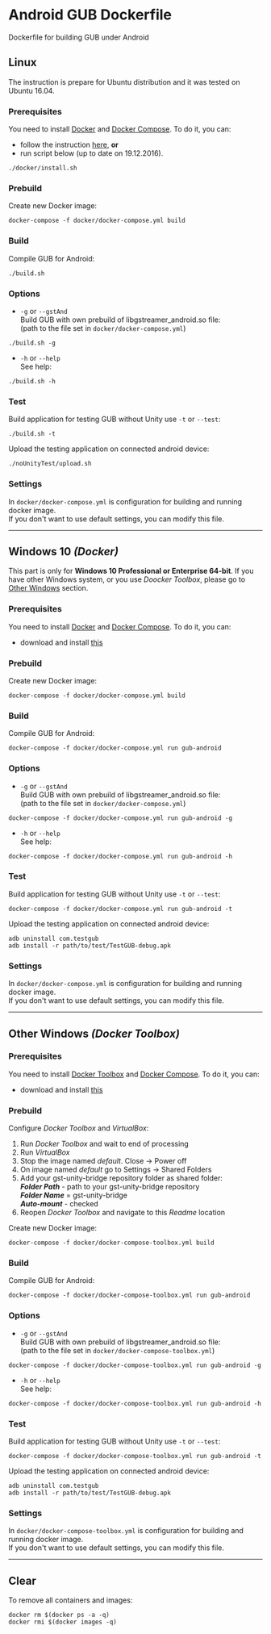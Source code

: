 # **Android GUB Dockerfile**

Dockerfile for building GUB under Android


## **Linux**

The instruction is prepare for Ubuntu distribution and it was tested on Ubuntu 16.04.

### Prerequisites

You need to install [Docker](https://www.docker.com/) and [Docker Compose](https://docs.docker.com/compose/). To do it, you can:

* follow the instruction [here](https://docs.docker.com/compose/install), **or**
* run script below (up to date on 19.12.2016).

```
./docker/install.sh
```


### Prebuild

Create new Docker image:

```
docker-compose -f docker/docker-compose.yml build
```


### Build

Compile GUB for Android:

```
./build.sh
```


### Options

* ``-g`` or ``--gstAnd``  
Build GUB with own prebuild of libgstreamer_android.so file:  
(path to the file set in ``docker/docker-compose.yml``)

```
./build.sh -g
```


* ``-h`` or ``--help``  
See help:

```
./build.sh -h
```


### Test

Build application for testing GUB without Unity use ``-t`` or ``--test``:

```
./build.sh -t
```

Upload the testing application on connected android device:

```
./noUnityTest/upload.sh
```

### Settings

In ``docker/docker-compose.yml`` is configuration for building and running docker image.  
If you don't want to use default settings, you can modify this file.

----------

## **Windows 10** *(Docker)*

This part is only for **Windows 10 Professional or Enterprise 64-bit**. If you have other Windows system, or you use *Doocker Toolbox*, please go to [Other Windows](#other-windows-docker-toolbox) section.


### Prerequisites

You need to install [Docker](https://www.docker.com/) and [Docker Compose](https://docs.docker.com/compose/). To do it, you can:

* download and install [this](https://download.docker.com/win/stable/InstallDocker.msi)


### Prebuild

Create new Docker image:

```
docker-compose -f docker/docker-compose.yml build
```


### Build

Compile GUB for Android:

```
docker-compose -f docker/docker-compose.yml run gub-android
```


### Options

* ``-g`` or ``--gstAnd``  
Build GUB with own prebuild of libgstreamer_android.so file:  
(path to the file set in ``docker/docker-compose.yml``)

```
docker-compose -f docker/docker-compose.yml run gub-android -g
```


* ``-h`` or ``--help``  
See help:

```
docker-compose -f docker/docker-compose.yml run gub-android -h
```


### Test

Build application for testing GUB without Unity use ``-t`` or ``--test``:

```
docker-compose -f docker/docker-compose.yml run gub-android -t
```

Upload the testing application on connected android device:

```
adb uninstall com.testgub
adb install -r path/to/test/TestGUB-debug.apk
```

### Settings

In ``docker/docker-compose.yml`` is configuration for building and running docker image.  
If you don't want to use default settings, you can modify this file.

----------

## **Other Windows** *(Docker Toolbox)*


### Prerequisites

You need to install [Docker Toolbox](www.docker.com/products/docker-toolbox) and [Docker Compose](https://docs.docker.com/compose/). To do it, you can:

* download and install [this](https://download.docker.com/win/stable/DockerToolbox.exe)


### Prebuild

Configure *Docker Toolbox* and *VirtualBox*:

1. Run *Docker Toolbox* and wait to end of processing
2. Run *VirtualBox*
3. Stop the image named *default*. Close -> Power off
4. On image named *default* go to Settings -> Shared Folders
5. Add your gst-unity-bridge repository folder as shared folder:  
***Folder Path*** - path to your gst-unity-bridge repository  
***Folder Name*** = gst-unity-bridge  
***Auto-mount*** - checked
6. Reopen *Docker Toolbox* and navigate to this *Readme* location

Create new Docker image:

```
docker-compose -f docker/docker-compose-toolbox.yml build
```


### Build

Compile GUB for Android:

```
docker-compose -f docker/docker-compose-toolbox.yml run gub-android
```


### Options

* ``-g`` or ``--gstAnd``  
Build GUB with own prebuild of libgstreamer_android.so file:  
(path to the file set in ``docker/docker-compose-toolbox.yml``)

```
docker-compose -f docker/docker-compose-toolbox.yml run gub-android -g
```


* ``-h`` or ``--help``  
See help:

```
docker-compose -f docker/docker-compose-toolbox.yml run gub-android -h
```


### Test

Build application for testing GUB without Unity use ``-t`` or ``--test``:

```
docker-compose -f docker/docker-compose-toolbox.yml run gub-android -t
```

Upload the testing application on connected android device:

```
adb uninstall com.testgub
adb install -r path/to/test/TestGUB-debug.apk
```


### Settings

In ``docker/docker-compose-toolbox.yml`` is configuration for building and running docker image.  
If you don't want to use default settings, you can modify this file.

----------

## Clear

To remove all containers and images:

```
docker rm $(docker ps -a -q)
docker rmi $(docker images -q)
```